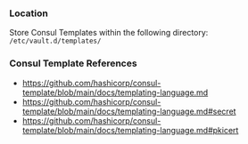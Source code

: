 ### Location
Store Consul Templates within the following directory: `/etc/vault.d/templates/`

### Consul Template References
- https://github.com/hashicorp/consul-template/blob/main/docs/templating-language.md
- https://github.com/hashicorp/consul-template/blob/main/docs/templating-language.md#secret
- https://github.com/hashicorp/consul-template/blob/main/docs/templating-language.md#pkicert
